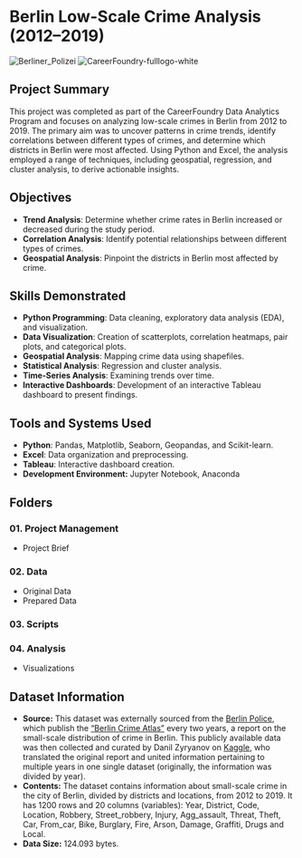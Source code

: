 # Berlin Low-Scale Crime Analysis (2012–2019)
![Berliner_Polizei](https://github.com/user-attachments/assets/bc6e375b-e4e8-427d-99f9-bd8bc1ccc972)
![CareerFoundry-fulllogo-white](https://github.com/user-attachments/assets/68115cf5-1edb-4981-82ce-168c3963a445)


## Project Summary  
This project was completed as part of the CareerFoundry Data Analytics Program and focuses on analyzing low-scale crimes in Berlin from 2012 to 2019. The primary aim was to uncover patterns in crime trends, identify correlations between different types of crimes, and determine which districts in Berlin were most affected. Using Python and Excel, the analysis employed a range of techniques, including geospatial, regression, and cluster analysis, to derive actionable insights.  

## Objectives  
- **Trend Analysis**: Determine whether crime rates in Berlin increased or decreased during the study period.  
- **Correlation Analysis**: Identify potential relationships between different types of crimes.  
- **Geospatial Analysis**: Pinpoint the districts in Berlin most affected by crime.  

## Skills Demonstrated  
- **Python Programming**: Data cleaning, exploratory data analysis (EDA), and visualization.  
- **Data Visualization**: Creation of scatterplots, correlation heatmaps, pair plots, and categorical plots.  
- **Geospatial Analysis**: Mapping crime data using shapefiles.  
- **Statistical Analysis**: Regression and cluster analysis.  
- **Time-Series Analysis**: Examining trends over time.  
- **Interactive Dashboards**: Development of an interactive Tableau dashboard to present findings.  

## Tools and Systems Used  
- **Python**: Pandas, Matplotlib, Seaborn, Geopandas, and Scikit-learn.  
- **Excel**: Data organization and preprocessing.  
- **Tableau**: Interactive dashboard creation.
- **Development Environment:** Jupyter Notebook, Anaconda

## Folders
### 01. Project Management
  - Project Brief
### 02. Data
  - Original Data
  - Prepared Data
### 03. Scripts
### 04. Analysis
  - Visualizations


## Dataset Information
- **Source:** This dataset was externally sourced from the [Berlin Police](https://www.berlin.de/polizei/), which publish the [“Berlin Crime Atlas”](https://www.berlin.de/polizei/service/kriminalitaetsatlas/) every two years, a report on the small-scale distribution of crime in Berlin. This publicly available data was then collected and curated by Danil Zyryanov on [Kaggle](https://www.kaggle.com/datasets/danilzyryanov/crime-in-berlin-2012-2019/data), who translated the original report and united information pertaining to multiple years in one single dataset (originally, the information was divided by year).
- **Contents:** The dataset contains information about small-scale crime in the city of Berlin, divided by districts and locations, from 2012 to 2019. It has 1200 rows and 20 columns (variables): Year, District, Code, Location, Robbery, Street_robbery, Injury, Agg_assault, Threat, Theft, Car, From_car, Bike, Burglary, Fire, Arson, Damage, Graffiti, Drugs and Local.
- **Data Size:** 124.093 bytes.

